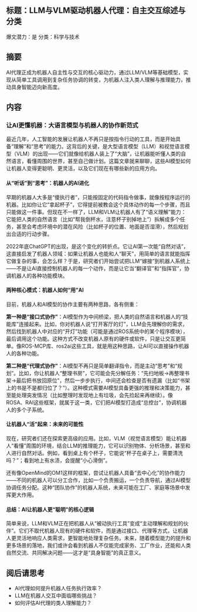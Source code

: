 ## 标题：LLM与VLM驱动机器人代理：自主交互综述与分类
爆文潜力：是
分类：科学与技术

## 摘要
AI代理正成为机器人自主性与交互的核心驱动力，通过LLM/VLM等基础模型，实现从简单工具调用到复杂任务协调的转变，为机器人注入类人理解与推理能力，推动具身智能迈向新高度。

## 内容
### 让AI更懂机器：大语言模型与机器人的协作新范式  

最近几年，人工智能的发展让机器人不再只是按指令行动的工具，而是开始具备“理解”和“思考”的能力。这背后的关键，是大型语言模型（LLM）和视觉语言模型（VLM）的出现——它们就像给机器人装上了“大脑”，让机器能听懂人类的自然语言，看懂周围的世界，甚至自己做计划。这篇文章就来聊聊，这些AI模型如何让机器人变得更聪明、更灵活，以及它们现在有哪些新的应用方向。  


#### 从“听话”到“思考”：机器人的AI进化  

早期的机器人大多是“傻执行者”，只能按固定的代码指令做事，就像按程序运行的机器。比如你让它“拿起杯子”，它得提前被教会这个具体动作的每一个步骤，而且只能做这一件事。但现在不一样了，LLM和VLM让机器人有了“语义理解”能力：它能把人类的自然语言（比如“帮我倒杯水，注意杯子别掉地上”）拆解成多个任务，甚至会考虑环境中的潜在风险（比如杯子的位置、地面是否湿滑），然后规划出合适的行动步骤。  

2022年底ChatGPT的出现，是这个变化的转折点。它让AI第一次能“自然对话”，这直接启发了机器人领域：如果让机器人也能和人“聊天”，用简单的语言就能指挥它做复杂的事，会怎么样？于是，研究者们开始尝试把LLM“嫁接”到机器人系统上——不是让AI直接控制机器人的每一个动作，而是让它当“翻译官”和“指挥官”，协调机器人的各种功能模块。  


#### 两种核心模式：机器人如何“用”AI  

目前，机器人和AI模型的协作主要有两种思路，各有侧重：  

**第一种是“接口式协作”**：AI模型作为中间桥梁，把人类的自然语言和机器人的“技能库”连接起来。比如，你对机器人说“打开客厅的灯”，LLM会先理解你的需求，然后找到机器人中对应的“开灯”功能（可能是通过ROS系统中的某个程序模块），最后调用这个功能。这种方式不改变机器人原有的硬件或软件，只是让交互更简单。像ROS-MCP库、ros2ai这些工具，就是用这种思路，让AI可以直接操作机器人的各种功能。  

**第二种是“代理式协作”**：AI模型不再只是简单翻译指令，而是主动“思考”和“规划”。比如，你让机器人“整理书房”，它可能会先分解任务：“先扫地板→再整理书架→最后把书放回原位”，然后一步步执行，中间还会检查是否有遗漏（比如“书架上的书是不是都归位了？”）。这种模式需要AI模型具备更强的推理和决策能力，甚至能处理突发情况（比如整理时发现地上有垃圾，会先捡起来再继续）。像ROSA、RAI这些框架，就属于这一类，它们把AI模型打造成“总控台”，协调机器人的多个子系统。  


#### 让机器人“活”起来：未来的可能性  

现在，研究者们还在探索更高级的应用。比如，VLM（视觉语言模型）能让机器人“看懂”周围的环境，结合LLM的推理能力，它可以识别物体、分析场景，甚至和人进行自然对话。例如，看到桌上有个杯子，它能说“杯子在桌子上，需要清洗吗？”；看到地上有水渍，会提醒“小心滑倒”。  

还有像OpenMind的OM1这样的框架，尝试让机器人具备“去中心化”的协作能力——不同的机器人可以分工合作，比如一个负责搬运，一个负责导航，通过AI模型协调任务分配。这种“团队协作”的机器人系统，未来可能在工厂、家庭等场景中发挥更大作用。  


#### 总结：AI让机器人更“聪明”的核心逻辑  

简单来说，LLM和VLM正在把机器人从“被动执行工具”变成“主动理解和规划的伙伴”。它们不取代机器人现有的硬件和软件，而是通过接口、代理等方式，让机器人更灵活地响应人类需求，更智能地处理复杂任务。未来，随着模型能力的提升和更多场景的落地，我们或许会看到机器人不仅能完成家务、工厂作业，还能和人类自然交流、共同解决问题——这才是“具身智能”的真正意义。  

## 阅后请思考
- AI代理如何提升机器人任务执行效率？
- LLM在机器人交互中面临哪些挑战？
- 如何评估AI代理的类人理解能力？